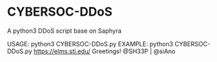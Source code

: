 # CYBERSOC-DDoS
A python3 DDoS script base on Saphyra

USAGE: python3 CYBERSOC-DDoS.py <url>
EXAMPLE: python3 CYBERSOC-DDoS.py https://elms.sti.edu/
Greetings! @SH33P | @siAno
